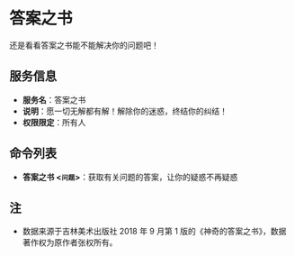 # 答案之书
还是看看答案之书能不能解决你的问题吧！


## 服务信息
- **服务名**：答案之书
- **说明**：愿一切无解都有解！解除你的迷惑，终结你的纠结！
- **权限限定**：所有人

## 命令列表
- **答案之书 <`问题`>**：获取有关问题的答案，让你的疑惑不再疑惑

## 注
- 数据来源于吉林美术出版社 2018 年 9 月第 1 版的《神奇的答案之书》，数据著作权为原作者张权所有。